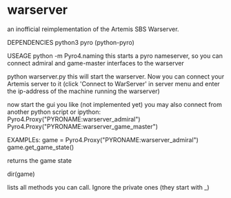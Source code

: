 # warserver
an inofficial reimplementation of the Artemis SBS Warserver.

DEPENDENCIES
python3
pyro (python-pyro)

USEAGE
python -m Pyro4.naming
this starts a pyro nameserver, so you can connect admiral and game-master interfaces to the warserver

python warserver.py
this will start the warserver. Now you can connect your Artemis server to it (click 'Connect to WarServer' in server menu and enter the ip-address of the machine running the warserver)

now start the gui you like (not implemented yet)
you may also connect from another python script or ipython:
Pyro4.Proxy("PYRONAME:warserver_admiral")
Pyro4.Proxy("PYRONAME:warserver_game_master")

EXAMPLEs:
game = Pyro4.Proxy("PYRONAME:warserver_admiral")
game.get_game_state()

returns the game state

dir(game)

lists all methods you can call. Ignore the private ones (they start with _)
